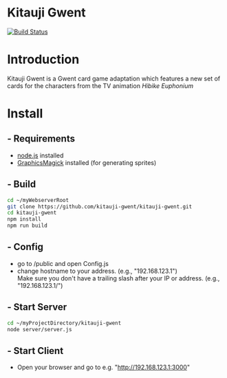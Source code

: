 # Kitauji Gwent

[![Build Status](https://travis-ci.org/kitauji-gwent/kitauji-gwent.svg?branch=master)](https://travis-ci.org/kitauji-gwent/kitauji-gwent)

# Introduction

Kitauji Gwent is a Gwent card game adaptation which features a new set of cards for the characters from the TV animation *Hibike Euphonium*

# Install
## - Requirements
- [node.js](https://nodejs.org/) installed
- [GraphicsMagick](http://www.graphicsmagick.org) installed (for generating sprites)

## - Build

```sh
cd ~/myWebserverRoot
git clone https://github.com/kitauji-gwent/kitauji-gwent.git
cd kitauji-gwent
npm install
npm run build
```


## - Config
- go to /public and open Config.js
- change hostname to your address. (e.g., "192.168.123.1") <br>Make sure you don't have a trailing slash after your IP or address. (e.g., "192.168.123.1/")

## - Start Server
```sh
cd ~/myProjectDirectory/kitauji-gwent
node server/server.js
```

## - Start Client
- Open your browser and go to e.g. "http://192.168.123.1:3000"

